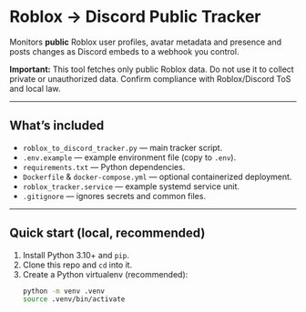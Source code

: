 # Roblox → Discord Public Tracker

Monitors **public** Roblox user profiles, avatar metadata and presence and posts changes as Discord embeds to a webhook you control.

**Important:** This tool fetches only public Roblox data. Do not use it to collect private or unauthorized data. Confirm compliance with Roblox/Discord ToS and local law.

---

## What’s included
- `roblox_to_discord_tracker.py` — main tracker script.
- `.env.example` — example environment file (copy to `.env`).
- `requirements.txt` — Python dependencies.
- `Dockerfile` & `docker-compose.yml` — optional containerized deployment.
- `roblox_tracker.service` — example systemd service unit.
- `.gitignore` — ignores secrets and common files.

---

## Quick start (local, recommended)
1. Install Python 3.10+ and `pip`.
2. Clone this repo and `cd` into it.
3. Create a Python virtualenv (recommended):
   ```bash
   python -m venv .venv
   source .venv/bin/activate
